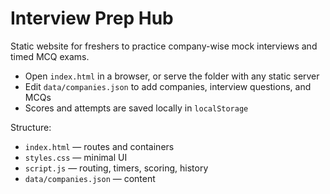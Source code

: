 # Interview Prep Hub

Static website for freshers to practice company-wise mock interviews and timed MCQ exams.

- Open `index.html` in a browser, or serve the folder with any static server
- Edit `data/companies.json` to add companies, interview questions, and MCQs
- Scores and attempts are saved locally in `localStorage`

Structure:
- `index.html` — routes and containers
- `styles.css` — minimal UI
- `script.js` — routing, timers, scoring, history
- `data/companies.json` — content